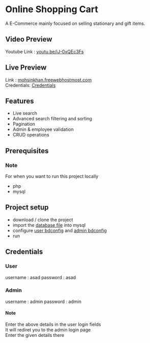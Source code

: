 # Online Shopping Cart

A E-Commerce mainly focused on selling stationary and gift items.

## Video Preview

Youtube Link : [youtu.be/iJ-0xQEc3Fs](https://youtu.be/iJ-0xQEc3Fs)

## Live Preview

Link : [mohsinkhan.freewebhostmost.com](https://mohsinkhan.freewebhostmost.com) \
Credentials: [Credentials](#credentials)

## Features

- Live search
- Advanced search filtering and sorting
- Pagination
- Admin & employee validation
- CRUD operations

## Prerequisites

### Note

For when you want to run this project locally

- php
- mysql

## Project setup

- download / clone the project
- import the [database file](OSC.sql) into mysql
- configure [user bdconfig](public/include/dbconfig.php) and [admin bdconfig](admin/html/include/dbconfig.php)
- run

## Credentials

### User

username : asad
password : asad

### Admin

username : admin
password : admin

#### Note

Enter the above details in the user login fields \
It will rediret you to the admin login page \
Enter the given details there
